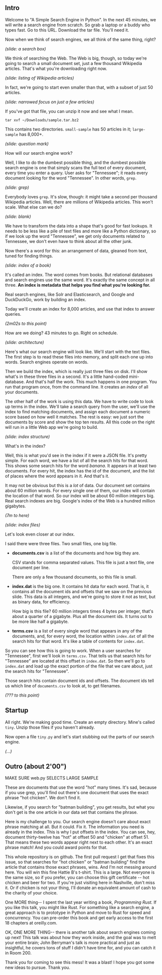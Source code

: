 ## Intro

Welcome to "A Simple Search Engine in Python".
In the next 45 minutes,
we will write a search engine from scratch.
So grab a laptop or a buddy who types fast.
Go to this URL. Download the tar file.
You'll need it.

Now when we think of search engines,
we all think of the same thing, right?

*(slide: a search box)*

We think of searching the Web.
The Web is big, though,
so today we're going to search a small document set,
just a few thousand Wikipedia articles.
That's what you're downloading right now.

*(slide: listing of Wikipedia articles)*

In fact, we're going to start even smaller than that,
with a subset of just 50 articles.

*(slide: narrowed focus on just a few articles)*

If you've got that file, you can unzip it now
and see what I mean.

    tar xvf ~/Downloads/sample.tar.bz2

This contains two directories.
`small-sample` has 50 articles in it;
`large-sample` has 8,000+.

*(slide: question mark)*

How will our search engine work?

Well, I like to do the dumbest possible thing,
and the dumbest possible search engine is one that simply
scans the full text of every document, every time you enter a query.
User asks for "Tennessee"; it reads every document looking for the word "Tennessee".
In other words, `grep`.

*(slide: grep)*

Everybody loves `grep`.
It's slow, though: it might take a second per thousand Wikipedia articles.
Well, there are millions of Wikipedia articles.
This won't scale. What else can we do?

*(slide: blank)*

We have to transform the data into a shape that's good for fast lookups.
It needs to be less like a pile of text files
and more like a Python dictionary,
so if we look up the word "Tennessee", we get only documents related to Tennessee,
we don't even have to think about all the other junk.

Now there's a word for this:
an arrangement of data, gleaned from text, tuned for finding things.

*(slide: index of a book)*

It's called an index.
The word comes from books.
But relational databases
and search engines use the same word.
It's exactly the same concept in all three.
**An index is metadata that helps you find what you're looking for.**

Real search engines, like Solr and Elasticsearch,
and Google and DuckDuckGo, work by building an index.

Today we'll create an index for 8,000 articles,
and use that index to answer queries.

*(2m02s to this point)*

How are we doing? 43 minutes to go. Right on schedule.

*(slide: architecture)*

Here's what our search engine will look like.
We'll start with the text files.
The first step is to read these files into memory,
and split each one up into words.
Search engines operate on words.

Then we build the index,
which is really just three files on disk.
I'll show what's in these three files in a second.
It's a little hand-coded mini-database.
And that's half the work.
This much happens in one program.
You run that program once, from the command line.
It creates an *index* of all your documents.

The other half of the work is using this data.
We have to write code to look up terms in the index.
We'll take a search query from the user,
we'll use the index to find matching documents,
and assign each document a numeric score
based on how well it matches.
The rest is easy: we just sort the documents by score
and show the top ten results.
All this code on the right
will run in a little Web app we're going to build.

*(slide: index structure)*

What's in the index?

Well, this is what you'd see in the index
if it were a JSON file.
It's pretty simple.
For each word, we have a list of all the search hits for that word.
This shows some search hits for the word *banana*.
It appears in at least two documents.
For every hit, the index has the id of the document,
and the list of places where the word appears in it.
And that's it.

It may not be obvious but this is a *lot* of data.
Our document set contains about 60 million words.
For every single one of them,
our index will contain the location of that word.
So our index will be about 60 million integers big.
Real search indexes are big.
Google's index of the Web is a hundred million gigabytes.

*(7m to here)*

*(slide: index files)*

Let's look even closer at our index.

I said there were three files.
Two small files, one big file.

*   **documents.csv** is a list of the documents
    and how big they are.

    CSV stands for comma separated values.
    This file is just a text file,
    one document per line.

    There are only a few thousand documents,
    so this file is small.

*   **index.dat** is the big one.
    It contains hit data for each word.
    That is, it contains all the document ids and offsets
    that we saw on the previous slide.
    This data is all integers,
    and we're going to store it not as text,
    but as binary data, for efficiency.

    How big is this file?
    60 million integers times 4 bytes per integer,
    that's about a quarter of a gigabyte.
    Plus all the document ids.
    It turns out to be more like half a gigabyte.

*   **terms.csv** is a list of every single word
    that appears in any of the documents, and,
    for every word, the location within `index.dat`
    of all the search hits for that word.
    It's like a table of contents for `index.dat`.

So you can see how this is going to work.
When a user searches for "Tennessee",
first we'll look in `terms.csv`.
That tells us that search hits for "Tennessee"
are located at this offset in `index.dat`.
So then we'll go to `index.dat`
and load up the exact portion of the file that we care about,
just the search hits for "Tennessee".

Those search hits contain document ids and offsets.
The document ids tell us which line of `documents.csv`
to look at, to get filenames.


*(??? to this point)*


## Startup

All right. We're making good time.
Create an empty directory.
Mine's called `tiny`.
Unzip those files if you haven't already.

Now open a file `tiny.py`
and let's start stubbing out the parts of our search engine.


*(...)*


## Outro (about 2'00")

MAKE SURE web.py SELECTS LARGE SAMPLE

These are documents that use the word "hot" many times.
It's sad, because if you use grep,
you'll find out there's one document that uses the exact phrase "hot chicken".
We don't find it.

Likewise, if you search for "batman building",
you get results, but what you don't get
is the one article in our data set that contains the phrase.

Here is my challenge to you.
Our search engine doesn't care about exact phrase matching at all.
But it could.
Fix it.
The information you need is already in the index.
This is why I put offsets in the index.
You can see, hey, document thirty-twelve has "hot" at offset 50
and "chicken" at offset 51.
That means these two words appear right next to each other.
It's an exact phrase match!
And you could award points for that.

This whole repository is on github.
The first pull request I get that fixes this issue,
so that searches for "hot chicken" or "batman building"
find the article that contains those exact phrases,
wins.
And I'm not messing around here.
You will win this fine Hattie B's t-shirt.
This is a large. Not everyone is the same size,
so if you prefer, you can choose this gift certificate --
hot chicken and beer for two.
If you're just visiting here in Nashville, don't miss it.
Or if chicken is not your thing,
I'll donate an equivalent amount of cash
to the charity of your choice.

One MORE thing--
I spent the last year writing a book, *Programming Rust.*
If you like this talk, you might like Rust.
For something like a search engine,
a great approach is to prototype in Python
and move to Rust for speed and concurrency.
You can pre-order this book
and get early access to the first 18 chapters
at oreilly.com.

OK, ONE MORE THING--
there is another talk about search engines coming up next!
This talk was about how they work inside,
and the goal was to melt your entire brain;
John Berryman's talk is more practical and just as insightful,
he covers tons of stuff I didn't have time for,
and you can catch it in Room 200.

Thank you for coming to see this mess!
It was a blast!
I hope you got some new ideas to pursue.
Thank you.
